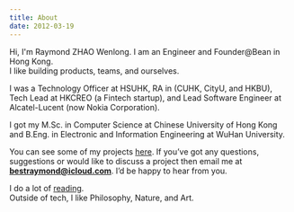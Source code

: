 ```yaml
---
title: About
date: 2012-03-19
---
```


Hi, I'm Raymond ZHAO Wenlong. I am an Engineer and Founder@Bean in Hong Kong.  
I like building products, teams, and ourselves.

I was a Technology Officer at HSUHK, RA in (CUHK, CityU, and HKBU), Tech Lead at HKCREO (a Fintech startup), and Lead Software Engineer at Alcatel-Lucent (now Nokia Corporation).

I got my M.Sc. in Computer Science at Chinese University of Hong Kong and B.Eng. in Electronic and Information Engineering at WuHan University.

You can see some of my projects [here](https://github.com/raymondworkshop). If you’ve got any questions, suggestions or would like to discuss a project then email me at **bestraymond@icloud.com**. I’d be happy to hear from you.

I do a lot of [reading](https://raymondworkshop.github.io/bookshelf.html).  
Outside of tech, I like Philosophy, Nature, and Art.
